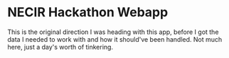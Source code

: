 NECIR Hackathon Webapp
=====

This is the original direction I was heading with this app, before I got the data I needed to work with and how it should've been handled. Not much here, just a day's worth of tinkering.